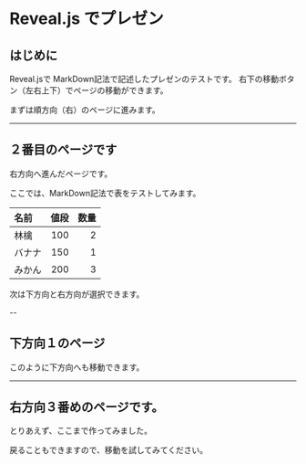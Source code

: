 # Reveal.js でプレゼン
## はじめに
Reveal.jsで MarkDown記法で記述したプレゼンのテストです。
右下の移動ボタン（左右上下）でページの移動ができます。

まずは順方向（右）のページに進みます。

---

## ２番目のページです
右方向へ進んだページです。

ここでは、MarkDown記法で表をテストしてみます。

|名前|値段|数量|
|:-------|-----:|------:|
|林檎|100|2|
|バナナ|150|1|
|みかん|200|3|

次は下方向と右方向が選択できます。

--

## 下方向１のページ
このように下方向へも移動できます。

---

## 右方向３番めのページです。
とりあえず、ここまで作ってみました。

戻ることもできますので、移動を試してみてください。

